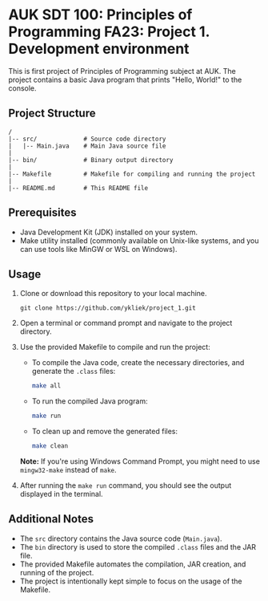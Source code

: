 # AUK SDT 100: Principles of Programming FA23: Project 1. Development environment

This is first project of Principles of Programming subject at AUK. The project contains a basic Java program that prints "Hello, World!" to the console.

## Project Structure
```
/
|-- src/             # Source code directory
|   |-- Main.java    # Main Java source file
|
|-- bin/             # Binary output directory
|
|-- Makefile         # Makefile for compiling and running the project
|
|-- README.md        # This README file
```


## Prerequisites

- Java Development Kit (JDK) installed on your system.
- Make utility installed (commonly available on Unix-like systems, and you can use tools like MinGW or WSL on Windows).

## Usage

1. Clone or download this repository to your local machine.
    ```
    git clone https://github.com/ykliek/project_1.git
    ```

2. Open a terminal or command prompt and navigate to the project directory.

3. Use the provided Makefile to compile and run the project:

    - To compile the Java code, create the necessary directories, and generate the `.class` files:

      ```sh
      make all
      ```

    - To run the compiled Java program:

      ```sh
      make run
      ```

    - To clean up and remove the generated files:

      ```sh
      make clean
      ```

   **Note:** If you're using Windows Command Prompt, you might need to use `mingw32-make` instead of `make`.

4. After running the `make run` command, you should see the output displayed in the terminal.

## Additional Notes

- The `src` directory contains the Java source code (`Main.java`).
- The `bin` directory is used to store the compiled `.class` files and the JAR file.
- The provided Makefile automates the compilation, JAR creation, and running of the project.
- The project is intentionally kept simple to focus on the usage of the Makefile.

